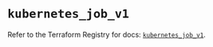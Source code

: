 # `kubernetes_job_v1`

Refer to the Terraform Registry for docs: [`kubernetes_job_v1`](https://registry.terraform.io/providers/hashicorp/kubernetes/2.28.1/docs/resources/job_v1).
